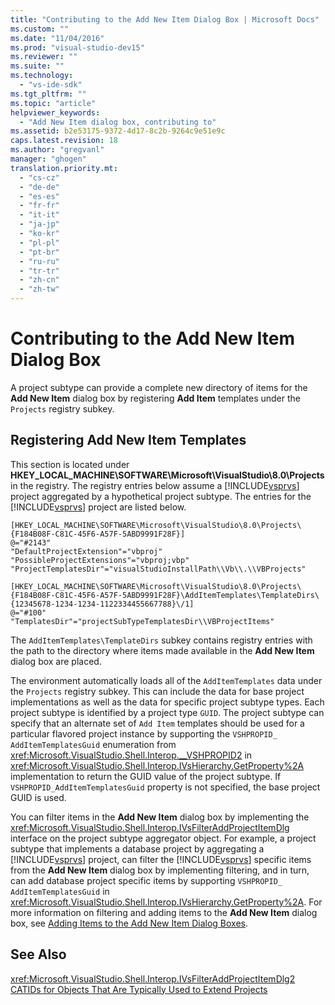 ```yaml
---
title: "Contributing to the Add New Item Dialog Box | Microsoft Docs"
ms.custom: ""
ms.date: "11/04/2016"
ms.prod: "visual-studio-dev15"
ms.reviewer: ""
ms.suite: ""
ms.technology: 
  - "vs-ide-sdk"
ms.tgt_pltfrm: ""
ms.topic: "article"
helpviewer_keywords: 
  - "Add New Item dialog box, contributing to"
ms.assetid: b2e53175-9372-4d17-8c2b-9264c9e51e9c
caps.latest.revision: 18
ms.author: "gregvanl"
manager: "ghogen"
translation.priority.mt: 
  - "cs-cz"
  - "de-de"
  - "es-es"
  - "fr-fr"
  - "it-it"
  - "ja-jp"
  - "ko-kr"
  - "pl-pl"
  - "pt-br"
  - "ru-ru"
  - "tr-tr"
  - "zh-cn"
  - "zh-tw"
---
```

# Contributing to the Add New Item Dialog Box
A project subtype can provide a complete new directory of items for the **Add New Item** dialog box by registering **Add Item** templates under the `Projects` registry subkey.  
  
## Registering Add New Item Templates  
 This section is located under **HKEY_LOCAL_MACHINE\SOFTWARE\Microsoft\VisualStudio\8.0\Projects** in the registry. The registry entries below assume a [!INCLUDE[vsprvs](../../code-quality/includes/vsprvs_md.md)] project aggregated by a hypothetical project subtype. The entries for the [!INCLUDE[vsprvs](../../code-quality/includes/vsprvs_md.md)] project are listed below.  
  
```  
[HKEY_LOCAL_MACHINE\SOFTWARE\Microsoft\VisualStudio\8.0\Projects\{F184B08F-C81C-45F6-A57F-5ABD9991F28F}]  
@="#2143"  
"DefaultProjectExtension"="vbproj"  
"PossibleProjectExtensions"="vbproj;vbp"  
"ProjectTemplatesDir"="visualStudioInstallPath\\Vb\\.\\VBProjects"  
  
[HKEY_LOCAL_MACHINE\SOFTWARE\Microsoft\VisualStudio\8.0\Projects\{F184B08F-C81C-45F6-A57F-5ABD9991F28F}\AddItemTemplates\TemplateDirs\{12345678-1234-1234-1122334455667788}\/1]  
@="#100"  
"TemplatesDir"="projectSubTypeTemplatesDir\\VBProjectItems"  
```  
  
 The `AddItemTemplates\TemplateDirs` subkey contains registry entries with the path to the directory where items made available in the **Add New Item** dialog box are placed.  
  
 The environment automatically loads all of the `AddItemTemplates` data under the `Projects` registry subkey. This can include the data for base project implementations as well as the data for specific project subtype types. Each project subtype is identified by a project type `GUID`. The project subtype can specify that an alternate set of `Add Item` templates should be used for a particular flavored project instance by supporting the `VSHPROPID_ AddItemTemplatesGuid` enumeration from <xref:Microsoft.VisualStudio.Shell.Interop.__VSHPROPID2> in <xref:Microsoft.VisualStudio.Shell.Interop.IVsHierarchy.GetProperty%2A> implementation to return the GUID value of the project subtype. If `VSHPROPID_AddItemTemplatesGuid` property is not specified, the base project GUID is used.  
  
 You can filter items in the **Add New Item** dialog box by implementing the <xref:Microsoft.VisualStudio.Shell.Interop.IVsFilterAddProjectItemDlg> interface on the project subtype aggregator object. For example, a project subtype that implements a database project by aggregating a [!INCLUDE[vsprvs](../../code-quality/includes/vsprvs_md.md)] project, can filter the [!INCLUDE[vsprvs](../../code-quality/includes/vsprvs_md.md)] specific items from the **Add New Item** dialog box by implementing filtering, and in turn, can add database project specific items by supporting `VSHPROPID_ AddItemTemplatesGuid` in <xref:Microsoft.VisualStudio.Shell.Interop.IVsHierarchy.GetProperty%2A>. For more information on filtering and adding items to the **Add New Item** dialog box, see [Adding Items to the Add New Item Dialog Boxes](../../extensibility/internals/adding-items-to-the-add-new-item-dialog-boxes.md).  
  
## See Also  
 <xref:Microsoft.VisualStudio.Shell.Interop.IVsFilterAddProjectItemDlg2>   
 [CATIDs for Objects That Are Typically Used to Extend Projects](../../extensibility/internals/catids-for-objects-that-are-typically-used-to-extend-projects.md)
